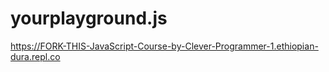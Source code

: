 # yourplayground.js
https://FORK-THIS-JavaScript-Course-by-Clever-Programmer-1.ethiopian-dura.repl.co
